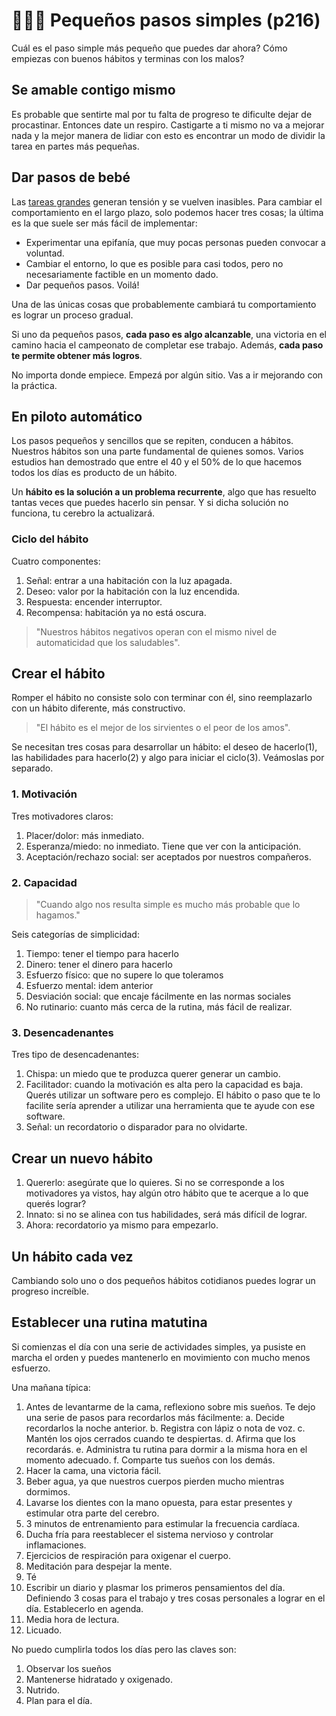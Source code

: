 # 🚶🏽‍♂️ Pequeños pasos simples (p216)

Cuál es el paso simple más pequeño que puedes dar ahora? Cómo empiezas con buenos hábitos y terminas con los malos?

## Se amable contigo mismo

Es probable que sentirte mal por tu falta de progreso te dificulte dejar de procastinar. Entonces date un respiro. Castigarte a ti mismo no va a mejorar nada y la mejor manera de lidiar con esto es encontrar un modo de dividir la tarea en partes más pequeñas.

## Dar pasos de bebé

Las [tareas grandes](https://www.youtube.com/watch?v=AdKUJxjn-R8) generan tensión y se vuelven inasibles. Para cambiar el comportamiento en el largo plazo, solo podemos hacer tres cosas; la última es la que suele ser más fácil de implementar:

- Experimentar una epifanía, que muy pocas personas pueden convocar a voluntad.
- Cambiar el entorno, lo que es posible para casi todos, pero no necesariamente factible en un momento dado.
- Dar pequeños pasos. Voilá!

Una de las únicas cosas que probablemente cambiará tu comportamiento es lograr un proceso gradual.

Si uno da pequeños pasos, **cada paso es algo alcanzable**, una victoria en el camino hacia el campeonato de completar ese trabajo. Además, **cada paso te permite obtener más logros**.

No importa donde empiece. Empezá por algún sitio. Vas a ir mejorando con la práctica.

## En piloto automático

Los pasos pequeños y sencillos que se repiten, conducen a hábitos. Nuestros hábitos son una parte fundamental de quienes somos. Varios estudios han demostrado que entre el 40 y el 50% de lo que hacemos todos los días es producto de un hábito.

Un **hábito es la solución a un problema recurrente**, algo que has resuelto tantas veces que puedes hacerlo sin pensar. Y si dicha solución no funciona, tu cerebro la actualizará.

### Ciclo del hábito

Cuatro componentes:

1. Señal: entrar a una habitación con la luz apagada.
2. Deseo: valor por la habitación con la luz encendida.
3. Respuesta: encender interruptor.
4. Recompensa: habitación ya no está oscura.

> "Nuestros hábitos negativos operan con el mismo nivel de automaticidad que los saludables".

## Crear el hábito

Romper el hábito no consiste solo con terminar con él, sino reemplazarlo con un hábito diferente, más constructivo.

> "El hábito es el mejor de los sirvientes o el peor de los amos".

Se necesitan tres cosas para desarrollar un hábito: el deseo de hacerlo(1), las habilidades para hacerlo(2) y algo para iniciar el ciclo(3). Veámoslas por separado.

### 1. Motivación

Tres motivadores claros:

1. Placer/dolor: más inmediato.
2. Esperanza/miedo: no inmediato. Tiene que ver con la anticipación.
3. Aceptación/rechazo social: ser aceptados por nuestros compañeros.

### 2. Capacidad

> "Cuando algo nos resulta simple es mucho más probable que lo hagamos."

Seis categorías de simplicidad:

1. Tiempo: tener el tiempo para hacerlo
2. Dinero: tener el dinero para hacerlo
3. Esfuerzo físico: que no supere lo que toleramos
4. Esfuerzo mental: idem anterior
5. Desviación social: que encaje fácilmente en las normas sociales
6. No rutinario: cuanto más cerca de la rutina, más fácil de realizar.

### 3. Desencadenantes

Tres tipo de desencadenantes:

1. Chispa: un miedo que te produzca querer generar un cambio.
2. Facilitador: cuando la motivación es alta pero la capacidad es baja. Querés utilizar un software pero es complejo. El hábito o paso que te lo facilite sería aprender a utilizar una herramienta que te ayude con ese software.
3. Señal: un recordatorio o disparador para no olvidarte.

## Crear un nuevo hábito

1. Quererlo: asegúrate que lo quieres. Si no se corresponde a los motivadores ya vistos, hay algún otro hábito que te acerque a lo que querés lograr?
2. Innato: si no se alinea con tus habilidades, será más difícil de lograr.
3. Ahora: recordatorio ya mismo para empezarlo.

## Un hábito cada vez

Cambiando solo uno o dos pequeños hábitos cotidianos puedes lograr un progreso increíble.

## Establecer una rutina matutina

Si comienzas el día con una serie de actividades simples, ya pusiste en marcha el orden y puedes mantenerlo en movimiento con mucho menos esfuerzo.

Una mañana típica:

1. Antes de levantarme de la cama, reflexiono sobre mis sueños. Te dejo una serie de pasos para recordarlos más fácilmente:
    a. Decide recordarlos la noche anterior.
    b. Registra con lápiz o nota de voz.
    c. Mantén los ojos cerrados cuando te despiertas.
    d. Afirma que los recordarás.
    e. Administra tu rutina para dormir a la misma hora en el momento adecuado.
    f. Comparte tus sueños con los demás.
2. Hacer la cama, una victoria fácil.
3. Beber agua, ya que nuestros cuerpos pierden mucho mientras dormimos.
4. Lavarse los dientes con la mano opuesta, para estar presentes y estimular otra parte del cerebro.
5. 3 minutos de entrenamiento para estimular la frecuencia cardíaca.
6. Ducha fría para reestablecer el sistema nervioso y controlar inflamaciones.
7. Ejercicios de respiración para oxigenar el cuerpo.
8. Meditación para despejar la mente.
9. Té
10. Escribir un diario y plasmar los primeros pensamientos del día. Definiendo 3 cosas para el trabajo y tres cosas personales a lograr en el día. Establecerlo en agenda.
11. Media hora de lectura.
12. Licuado.

No puedo cumplirla todos los días pero las claves son:

1. Observar los sueños
2. Mantenerse hidratado y oxigenado.
3. Nutrido.
4. Plan para el día.
